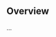 <!-- Note: Please must use one of our issue templates to file an issue! 🛑 -->
<!-- 👉 https://github.com/sys13/brainbuild-cli/issues/new/choose 👈 -->
<!-- **Issues that should have been filed with a template will be closed without action, and we will ask you to use a template.** -->

<!-- This blank issue template is only for issues that don't fit any of the templates. -->

## Overview

...
